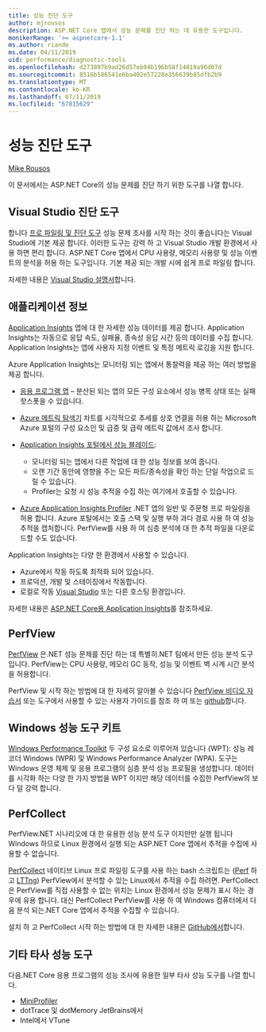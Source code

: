 ```yaml
---
title: 성능 진단 도구
author: mjrousos
description: ASP.NET Core 앱에서 성능 문제를 진단 하는 데 유용한 도구입니다.
monikerRange: '>= aspnetcore-1.1'
ms.author: riande
ms.date: 04/11/2019
uid: performance/diagnostic-tools
ms.openlocfilehash: d273897b9ad26d57eb94b196b58f14019a96d07d
ms.sourcegitcommit: 8516b586541e6ba402e57228e356639b85dfb2b9
ms.translationtype: MT
ms.contentlocale: ko-KR
ms.lasthandoff: 07/11/2019
ms.locfileid: "67815629"
---
```

# <a name="performance-diagnostic-tools"></a>성능 진단 도구

[Mike Rousos](https://github.com/mjrousos)

이 문서에서는 ASP.NET Core의 성능 문제를 진단 하기 위한 도구를 나열 합니다.

## <a name="visual-studio-diagnostic-tools"></a>Visual Studio 진단 도구

합니다 [프로 파일링 및 진단 도구](/visualstudio/profiling) 성능 문제 조사를 시작 하는 것이 좋습니다는 Visual Studio에 기본 제공 합니다. 이러한 도구는 강력 하 고 Visual Studio 개발 환경에서 사용 하면 편리 합니다. ASP.NET Core 앱에서 CPU 사용량, 메모리 사용량 및 성능 이벤트의 분석을 허용 하는 도구입니다. 기본 제공 되는 개발 시에 쉽게 프로 파일링 합니다.

자세한 내용은 [Visual Studio 설명서](/visualstudio/profiling/profiling-overview)합니다.

## <a name="application-insights"></a>애플리케이션 정보

[Application Insights](/azure/application-insights/app-insights-overview) 앱에 대 한 자세한 성능 데이터를 제공 합니다. Application Insights는 자동으로 응답 속도, 실패율, 종속성 응답 시간 등의 데이터를 수집 합니다. Application Insights는 앱에 사용자 지정 이벤트 및 특정 메트릭 로깅을 지원 합니다.

Azure Application Insights는 모니터링 되는 앱에서 통찰력을 제공 하는 여러 방법을 제공 합니다.

- [응용 프로그램 맵](/azure/application-insights/app-insights-app-map) – 분산된 되는 앱의 모든 구성 요소에서 성능 병목 상태 또는 실패 핫스폿을 수 있습니다.
- [Azure 메트릭 탐색기](/azure/azure-monitor/platform/metrics-getting-started) 차트를 시각적으로 추세를 상호 연결을 허용 하는 Microsoft Azure 포털의 구성 요소인 및 급증 및 급락 메트릭 값에서 조사 합니다.
- [Application Insights 포털에서 성능 블레이드](/azure/application-insights/app-insights-tutorial-performance):

  - 모니터링 되는 앱에서 다른 작업에 대 한 성능 정보를 보여 줍니다.
  - 오랜 기간 동안에 영향을 주는 모든 파트/종속성을 확인 하는 단일 작업으로 드릴 수 있습니다.
  - Profiler는 요청 시 성능 추적을 수집 하는 여기에서 호출할 수 있습니다.

- [Azure Application Insights Profiler](/azure/azure-monitor/app/profiler) .NET 앱의 일반 및 주문형 프로 파일링을 허용 합니다.  Azure 포털에서는 호출 스택 및 실행 부하 과다 경로 사용 하 여 성능 추적을 캡처합니다. PerfView를 사용 하 여 심층 분석에 대 한 추적 파일을 다운로드할 수도 있습니다.

Application Insights는 다양 한 환경에서 사용할 수 있습니다.

- Azure에서 작동 하도록 최적화 되어 있습니다.
- 프로덕션, 개발 및 스테이징에서 작동합니다.
- 로컬로 작동 [Visual Studio](/azure/application-insights/app-insights-visual-studio) 또는 다른 호스팅 환경입니다.

자세한 내용은 [ASP.NET Core용 Application Insights](/azure/application-insights/app-insights-asp-net-core)를 참조하세요.

## <a name="perfview"></a>PerfView

[PerfView](https://github.com/Microsoft/perfview) 은.NET 성능 문제를 진단 하는 데 특별히.NET 팀에서 만든 성능 분석 도구입니다. PerfView는 CPU 사용량, 메모리 GC 동작, 성능 및 이벤트 벽 시계 시간 분석을 허용합니다.

PerfView 및 시작 하는 방법에 대 한 자세히 알아볼 수 있습니다 [PerfView 비디오 자습서](https://channel9.msdn.com/Series/PerfView-Tutorial) 또는 도구에서 사용할 수 있는 사용자 가이드를 참조 하 여 또는 [github](https://github.com/Microsoft/perfview)합니다.

## <a name="windows-performance-toolkit"></a>Windows 성능 도구 키트

[Windows Performance Toolkit](/windows-hardware/test/wpt/) 두 구성 요소로 이루어져 있습니다 (WPT): 성능 레코더 Windows (WPR) 및 Windows Performance Analyzer (WPA). 도구는 Windows 운영 체제 및 응용 프로그램의 심층 분석 성능 프로필을 생성합니다. 데이터를 시각화 하는 다양 한 가지 방법을 WPT 이지만 해당 데이터를 수집한 PerfView의 보다 덜 강력 합니다.

## <a name="perfcollect"></a>PerfCollect

PerfView.NET 시나리오에 대 한 유용한 성능 분석 도구 이지만만 실행 됩니다 Windows 하므로 Linux 환경에서 실행 되는 ASP.NET Core 앱에서 추적을 수집에 사용할 수 없습니다.

[PerfCollect](https://github.com/dotnet/coreclr/blob/master/Documentation/project-docs/linux-performance-tracing.md) 네이티브 Linux 프로 파일링 도구를 사용 하는 bash 스크립트는 ([Perf](https://perf.wiki.kernel.org/index.php/Main_Page) 하 고 [LTTng](https://lttng.org/)) PerfView에서 분석할 수 있는 Linux에서 추적을 수집 하려면. PerfCollect은 PerfView를 직접 사용할 수 없는 위치는 Linux 환경에서 성능 문제가 표시 하는 경우에 유용 합니다. 대신 PerfCollect PerfView를 사용 하 여 Windows 컴퓨터에서 다음 분석 되는.NET Core 앱에서 추적을 수집할 수 있습니다.

설치 하 고 PerfCollect 시작 하는 방법에 대 한 자세한 내용은 [GitHub에서](https://github.com/dotnet/coreclr/blob/master/Documentation/project-docs/linux-performance-tracing.md)합니다.

## <a name="other-third-party-performance-tools"></a>기타 타사 성능 도구

다음.NET Core 응용 프로그램의 성능 조사에 유용한 일부 타사 성능 도구를 나열 합니다.

- [MiniProfiler](https://miniprofiler.com/)
- dotTrace 및 dotMemory JetBrains에서
- Intel에서 VTune
